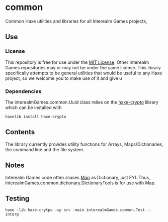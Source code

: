 # common

Common Haxe utilities and libraries for all Interealm Games projects, 

## Use

### License
This repository is free for use under the [MIT License](https://github.com/interealm-games/common/blob/master/LICENSE). Other Interealm Games repositories may or may not be under the same license.  This library specifically attempts to be general utilities that would be useful to any Haxe project, so we welcome you to make use of it and give u

### Dependencies

The interealmGames.common.Uuid class relies on the [haxe-crypto](https://github.com/soywiz/haxe-crypto) library which can be installed with 
	
```
haxelib install haxe-crypto
```

## Contents

The library currently provides utility functions for Arrays, Maps/Dictionaries, the command line and the file system.

## Notes

Interealm Games code often aliases [Map](https://api.haxe.org/Map.html) as Dictionary, just FYI. Thus, interealmGames.common.dictionary.DictionaryTools is for use with Map.

## Testing

```
haxe -lib haxe-crytpo -cp src -main interealmGames.common.Test --interp
```

